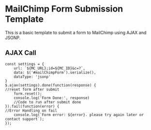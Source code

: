 # MailChimp Form Submission Template
This is a basic template to submit a form to MailChimp using AJAX and JSONP.

## AJAX Call
    const settings = {
	    url: `${MC_URL};id=${MC_ID}&c=?`,
        data: $('#mailChimpForm').serialize(),
        dataType: 'jsonp'
	}
	$.ajax(settings).done(function(response) {
	//reset form after submit
        form.reset();
        console.log('Form Done:', response)
        //Code to run after submit done
	}).fail(function(error) {
	//Error Handling on fail
        console.log(`Form error: ${error}. please try again later or contact support`);
	});
